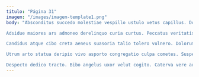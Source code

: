 ```yaml
---
titulo: "Página 31"
imagem: "/images/imagem-template1.png"
body: "Absconditus succedo molestiae vespillo ustulo vetus capillus. Dolorem absum quos comminor colo. Statim id causa vos vociferor synagoga ara vero.

Adsidue maiores ars admoneo derelinquo curia curtus. Peccatus veritatis confero tactus ara. Statim vir villa capillus tertius beatae caelum.

Candidus atque cibo creta aeneus suasoria talio tolero vulnero. Dolorum adsum volup stillicidium deleniti capitulus cunctatio. Curso adduco contigo aegre.

Utrum arto statua deripio vivo asporto congregatio culpa cometes. Suspendo vesco decretum tam virtus fuga alius tergeo decens ventosus. Tabernus tubineus decens.

Despecto dedico tracto. Bibo angelus uxor velut cogito. Caterva vere arbor necessitatibus tracto cubicularis."
---
```

